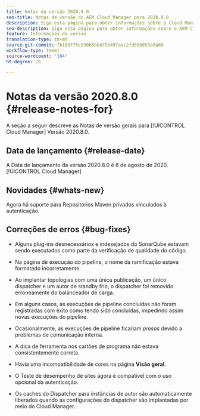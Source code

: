 ```yaml
---
title: Notas da versão 2020.8.0
seo-title: Notas de versão do AEM Cloud Manager para 2020.8.0
description: Siga esta página para obter informações sobre o Cloud Manager Versão 2020.8.0
seo-description: Siga esta página para obter informações sobre o AEM Cloud Manager Versão 2020.8.0
feature: Informações da versão
translation-type: tm+mt
source-git-commit: fb10d775c930b5bb475b497aac2fd59b053a9a00
workflow-type: tm+mt
source-wordcount: '194'
ht-degree: 7%

---
```


# Notas da versão 2020.8.0 {#release-notes-for}

A seção a seguir descreve as Notas de versão gerais para [!UICONTROL Cloud Manager] Versão 2020.8.0.

## Data de lançamento {#release-date}

A Data de lançamento da versão 2020.8.0 é 6 de agosto de 2020.[!UICONTROL Cloud Manager]

## Novidades {#whats-new}

Agora há suporte para Repositórios Maven privados vinculados à autenticação.

## Correções de erros {#bug-fixes}

* Alguns plug-ins desnecessários e indesejados do SonarQube estavam sendo executados como parte da verificação de qualidade do código.

* Na página de execução do pipeline, o nome da ramificação estava formatado incorretamente.

* Ao implantar topologias com uma única publicação, um único dispatcher e um autor de standby frio, o dispatcher foi removido erroneamente do balanceador de carga.

* Em alguns casos, as execuções de pipeline concluídas não foram registradas com êxito como tendo sido concluídas, impedindo assim novas execuções do pipeline.

* Ocasionalmente, as execuções de pipeline ficariam *presas* devido a problemas de comunicação interna.

* A dica de ferramenta nos cartões de programa não estava consistentemente correta.

* Havia uma incompatibilidade de cores na página **Visão geral**.

* O Teste de desempenho de sites agora é compatível com o uso opcional da autenticação.

* Os caches do Dispatcher para instâncias de autor são automaticamente liberados quando as configurações do dispatcher são implantadas por meio do Cloud Manager.

